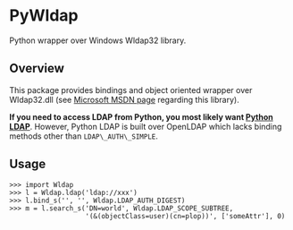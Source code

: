 PyWldap
=======

Python wrapper over Windows Wldap32 library.

Overview
-------------

This package provides bindings and object oriented wrapper over Wldap32.dll (see [Microsoft MSDN page](http://msdn.microsoft.com/en-us/library/windows/desktop/aa366961.aspx) regarding this library).

**If you need to access LDAP from Python, you most likely want [Python LDAP](http://www.python-ldap.org/)**. However, Python LDAP is built over OpenLDAP which lacks binding methods other than `LDAP\_AUTH\_SIMPLE`.

Usage
-------------

    >>> import Wldap
    >>> l = Wldap.ldap('ldap://xxx')
    >>> l.bind_s('', '', Wldap.LDAP_AUTH_DIGEST)
    >>> m = l.search_s('DN=world', Wldap.LDAP_SCOPE_SUBTREE,
                       '(&(objectClass=user)(cn=plop))', ['someAttr'], 0)

